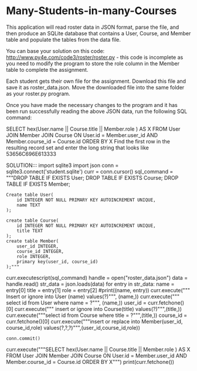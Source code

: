 # Many-Students-in-many-Courses
This application will read roster data in JSON format, parse the file, and then produce an SQLite database that contains a User, Course, and Member table and populate the tables from the data file.

You can base your solution on this code: http://www.py4e.com/code3/roster/roster.py - this code is incomplete as you need to modify the program to store the role column in the Member table to complete the assignment.

Each student gets their own file for the assignment. Download this file and save it as roster_data.json. Move the downloaded file into the same folder as your roster.py program.

Once you have made the necessary changes to the program and it has been run successfully reading the above JSON data, run the following SQL command:

SELECT hex(User.name || Course.title || Member.role ) AS X FROM 
    User JOIN Member JOIN Course 
    ON User.id = Member.user_id AND Member.course_id = Course.id
    ORDER BY X
Find the first row in the resulting record set and enter the long string that looks like 53656C696E613333



SOLUTION:::
import sqlite3
import json
conn = sqlite3.connect('student.sqlite')
curr = conn.cursor()
sql_command = """DROP TABLE IF EXISTS User;
DROP TABLE IF EXISTS Course;
DROP TABLE IF EXISTS Member;

	Create table User(
		id INTEGER NOT NULL PRIMARY KEY AUTOINCREMENT UNIQUE,
		name TEXT
	);

	create table Course(
		id INTEGER NOT NULL PRIMARY KEY AUTOINCREMENT UNIQUE,
		title TEXT
	);
	create table Member(
		user_id INTEGER,
		course_id INTEGER,
		role INTEGER,
		primary key(user_id, course_id)
	);"""
curr.executescript(sql_command)
handle = open("roster_data.json")
data = handle.read()
str_data = json.loads(data)
for entry in str_data:
	name = entry[0]
	title = entry[1]
	role = entry[2]
	#print((name, entry))
	curr.execute("""
		Insert or ignore into User (name)
		values(?)""", (name,))
	curr.execute("""
		select id from User where name = ?""", (name,))
	user_id = curr.fetchone()[0]
	curr.execute("""
		insert or ignore into Course(title)
		values(?)""",(title,))
	curr.execute("""select id from Course where title = ?""",(title,))
	course_id = curr.fetchone()[0]
	curr.execute("""insert or replace into Member(user_id, course_id,role) 
		values(?,?,?)""",(user_id,course_id,role))
	
	conn.commit()
curr.execute("""SELECT hex(User.name || Course.title || Member.role ) AS X FROM 
User JOIN Member JOIN Course 
ON User.id = Member.user_id AND Member.course_id = Course.id
ORDER BY X""")
print(curr.fetchone())
